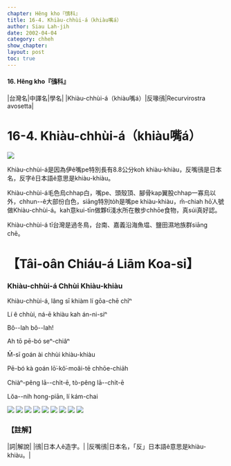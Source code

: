 ```yaml
---
chapter: Hêng kho『鴴科』
title: 16-4. Khiàu-chhùi-á（khiàu嘴á）
author: Siau Lah-jih
date: 2002-04-04
category: chheh
show_chapter: 
layout: post
toc: true
---
```


#### 16. Hêng kho『鴴科』


|台灣名|中譯名|學名|
|Khiàu-chhùi-á（khiàu嘴á）|反喙鴴|Recurvirostra avosetta|


# 16-4. Khiàu-chhùi-á（khiàu嘴á）


![](../too5/16/16-4-6.Khiàu-chhùi-á.jpg)


Khiàu-chhùi-á是因為伊ê嘴pe特別長有8.8公分koh khiàu-khiàu，反嘴鴴是日本名，反字ê日本語ê意思是khiàu-khiàu。

Khiàu-chhùi-á毛色烏chhap白，嘴pe、頭殼頂、腳骨kap翼股chhap一寡烏以外，chhun--ê大部份白色，siāng特別to̍h是嘴pe khiàu-khiàu，m̄-chiah hō͘人號做Khiàu-chhùi-á。kah意kui-tīn做夥tī淺水所在散步chhōe食物，真súi真好認。

Khiàu-chhùi-á tī台灣是過冬鳥，台南、嘉義沿海魚塭、鹽田濕地族群siāng chē。




# 【Tâi-oân Chiáu-á Liām Koa-si】

### **Khiàu-chhùi-á Chhùi Khiàu-khiàu**

Khiàu-chhùi-á, lâng sī khiàm lí gōa-chē chîⁿ

Lí ê chhùi, ná-ē khiàu kah án-ni-siⁿ 

Bô--lah bô--lah!

Ah tō pē-bó seⁿ-chiâⁿ

M̄-sī goán ài chhùi khiàu-khiàu

Pē-bó kà goán lō͘-kô͘-moâi-tē chhōe-chia̍h

Chiàⁿ-pêng lā--chi̍t-ē, tò-pêng lā--chi̍t-ē

Lŏa--nih hong-piān, lí kám-chai



![](../too5/16/16-4-1.Khiàu-chhùi-á.jpg)
![](../too5/16/16-4-4.Khiàu-chhùi-á.jpg)
![](../too5/16/16-4-2.Khiàu-chhùi-á.jpg)
![](../too5/16/16-4-3.Khiàu-chhùi-á.jpg)
![](../too5/16/16-4-5.Khiàu-chhùi-á.jpg)
![](../too5/16/16-4-7.Khiàu-chhùi-á.jpg)
![](../too5/16/16-4-8.Khiàu-chhùi-á.jpg)
![](../too5/16/16-4-9.Khiàu-chhùi-á.jpg)
![](../too5/16/16-4-10.Khiàu-chhùi-á.jpg)



### 【註解】

|詞|解說|
|鴴|日本人ê造字。|
|反嘴鴴|日本名，「反」日本語ê意思是khiàu-khiàu。|



